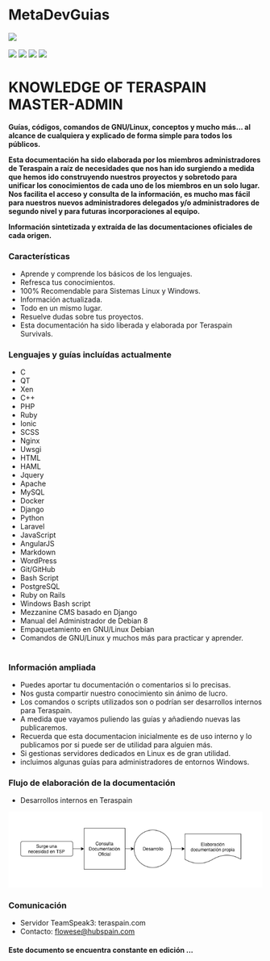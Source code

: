 # MetaDevGuias
![](https://github.com/flowese/teraspain-bot/blob/master/img/tsp_logo.png?raw=true)

![](https://img.shields.io/github/stars/pandao/editor.md.svg) ![](https://img.shields.io/github/forks/pandao/editor.md.svg) ![](https://img.shields.io/github/tag/pandao/editor.md.svg) ![](https://img.shields.io/github/release/pandao/editor.md.svg)

# KNOWLEDGE OF TERASPAIN MASTER-ADMIN

**Guías, códigos, comandos de GNU/Linux, conceptos y mucho más... al alcance de cualquiera y explicado de forma simple para todos los públicos.**

**Esta documentación ha sido elaborada por los miembros administradores de Teraspain a raíz de necesidades que nos han ido surgiendo a medida que hemos ido construyendo nuestros proyectos y sobretodo para unificar los conocimientos de cada uno de los miembros en un solo lugar. Nos facilita el acceso y consulta de la información, es mucho mas fácil para nuestros nuevos administradores delegados y/o administradores de segundo nivel y para futuras incorporaciones al equipo.**

**Información sintetizada y extraída de las documentaciones oficiales de cada origen.**

###  Características

- Aprende y comprende los básicos de los lenguajes.
- Refresca tus conocimientos.
- 100% Recomendable para Sistemas Linux y Windows.
- Información actualizada.
- Todo en un mismo lugar.
- Resuelve dudas sobre tus proyectos.
- Esta documentación ha sido liberada y elaborada por Teraspain Survivals.


### Lenguajes y guías incluídas actualmente

- C
- QT
- Xen
- C++
- PHP
- Ruby
- Ionic
- SCSS
- Nginx
- Uwsgi
- HTML
- HAML
- Jquery
- Apache
- MySQL
- Docker
- Django
- Python
- Laravel
- JavaScript
- AngularJS
- Markdown
- WordPress
- Git/GitHub
- Bash Script
- PostgreSQL
- Ruby on Rails
- Windows Bash script
- Mezzanine CMS basado en Django
- Manual del Administrador de Debian 8
- Empaquetamiento en GNU/Linux Debian
- Comandos de GNU/Linux y muchos más para practicar y aprender.

#
### Información ampliada

- Puedes aportar tu documentación o comentarios si lo precisas.
- Nos gusta compartir nuestro conocimiento sin ánimo de lucro.
- Los comandos o scripts utilizados son o podrían ser desarrollos internos para Teraspain.
- A medida que vayamos puliendo las guías y añadiendo nuevas las publicaremos.
- Recuerda que esta documentacion inicialmente es de uso interno y lo publicamos por si puede ser de utilidad para alguien más.
- Si gestionas servidores dedicados en Linux es de gran utilidad.
- incluimos algunas guías para administradores de entornos Windows.

### Flujo de elaboración de la documentación

- Desarrollos internos en Teraspain

![](https://github.com/flowese/MetaDevGuias/blob/master/img/flow-tsp-docs.png?raw=true)

### Comunicación

- Servidor TeamSpeak3: teraspain.com
- Contacto: flowese@hubspain.com

<h4> Este documento se encuentra constante en edición ... </h4>
